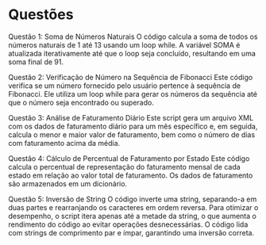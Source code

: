 # Questões

Questão 1: Soma de Números Naturais
O código calcula a soma de todos os números naturais de 1 até 13 usando um loop while. A variável SOMA é atualizada iterativamente até que o loop seja concluído, resultando em uma soma final de 91.

Questão 2: Verificação de Número na Sequência de Fibonacci
Este código verifica se um número fornecido pelo usuário pertence à sequência de Fibonacci. Ele utiliza um loop while para gerar os números da sequência até que o número seja encontrado ou superado.

Questão 3: Análise de Faturamento Diário
Este script gera um arquivo XML com os dados de faturamento diário para um mês específico e, em seguida, calcula o menor e maior valor de faturamento, bem como o número de dias com faturamento acima da média.

Questão 4: Cálculo de Percentual de Faturamento por Estado
Este código calcula o percentual de representação do faturamento mensal de cada estado em relação ao valor total de faturamento. Os dados de faturamento são armazenados em um dicionário.

Questão 5: Inversão de String
O código inverte uma string, separando-a em duas partes e rearranjando os caracteres em ordem reversa. Para otimizar o desempenho, o script itera apenas até a metade da string, o que aumenta o rendimento do código ao evitar operações desnecessárias. O código lida com strings de comprimento par e ímpar, garantindo uma inversão correta.

